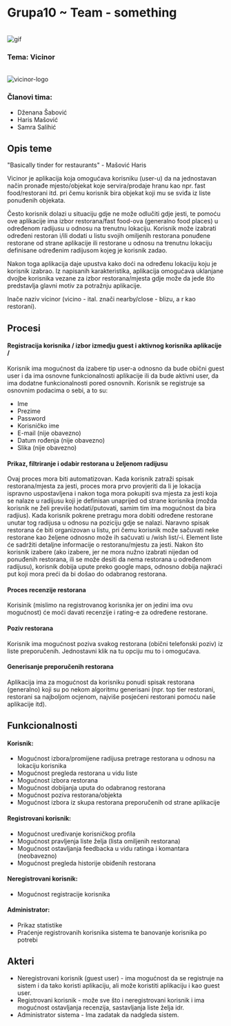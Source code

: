 ﻿# Grupa10 ~ Team - something

\
![gif](https://media.giphy.com/media/l41YzQX6Zf3YgT4Ri/giphy.gif)


### Tema: Vicinor
\
![vicinor-logo](https://user-images.githubusercontent.com/37186899/37522627-c259062e-2924-11e8-9f06-1c6eb6394c94.png)

### Članovi tima:
- Dženana Šabović
- Haris Mašović 
- Samra Salihić

## Opis teme

"Basically tinder for restaurants" - Mašović Haris

Vicinor je aplikacija koja omogućava korisniku (user-u) da na jednostavan način pronađe mjesto/objekat koje servira/prodaje hranu kao npr. fast food/restorani itd. pri čemu korisnik bira objekat koji mu se sviđa iz liste ponuđenih objekata.

Često korisnik dolazi u situaciju gdje ne može odlučiti gdje jesti, te pomoću ove aplikacije ima izbor restorana/fast food-ova (generalno food places) u određenom radijusu u odnosu na trenutnu lokaciju. Korisnik može izabrati određeni restoran i/ili dodati u listu svojih omiljenih restorana ponuđene restorane od strane aplikacije ili restorane u odnosu na trenutnu lokaciju definisane određenim radijusom kojeg je korisnik zadao. 

Nakon toga aplikacija daje upustva kako doći na određenu lokaciju koju je korisnik izabrao. Iz napisanih karakteristika, aplikacija omogućava uklanjane dvojbe korisnika vezane za izbor restorana/mjesta gdje može da jede što predstavlja glavni motiv za potražnju aplikacije.

Inače naziv vicinor (vicino - ital. znači nearby/close - blizu, a r kao restorani).

## Procesi

#### Registracija korisnika / izbor izmedju guest i aktivnog korisnika aplikacije /
Korisnik ima mogućnost da izabere tip user-a odnosno da bude obični guest user i da ima osnovne funkcionalnosti aplikacije ili da bude aktivni user, da ima dodatne funkcionalnosti pored osnovnih. 
Korisnik se registruje sa osnovnim podacima o sebi, a to su:
* Ime
* Prezime
* Password
* Korisničko ime 
* E-mail (nije obavezno)
* Datum rođenja (nije obavezno)
* Slika (nije obavezno)

#### Prikaz, filtriranje i odabir restorana u željenom radijusu
Ovaj proces mora biti automatizovan. Kada korisnik zatraži spisak restorana/mjesta za jesti, proces mora prvo provjeriti da li je lokacija ispravno uspostavljena i nakon toga mora pokupiti sva mjesta za jesti koja se nalaze u radijusu koji je definisan unaprijed od strane korisnika (možda korisnik ne želi previše hodati/putovati, samim tim ima mogućnost da bira radjius).
Kada korisnik pokrene pretragu mora dobiti određene restorane unutar tog radijusa u odnosu na poziciju gdje se nalazi. Naravno spisak restorana će biti organizovan u listu, pri čemu korisnik može sačuvati neke restorane kao željene odnosno može ih sačuvati u /wish list/-i. Element liste će sadržiti detaljne informacije o restoranu/mjestu za jesti. Nakon što korisnik izabere (ako izabere, jer ne mora nužno izabrati nijedan od ponuđenih restorana, ili se može desiti da nema restorana u određenom radijusu), korisnik dobija upute preko google maps, odnosno dobija najkraći put koji mora preći da bi došao do odabranog restorana.

#### Proces recenzije restorana
Korisinik (mislimo na registrovanog korisnika jer on jedini ima ovu mogućnost) će moći davati recenzije i rating-e za određene restorane. 

#### Poziv restorana
Korisnik ima mogućnost poziva svakog restorana (obični telefonski poziv) iz liste preporučenih. Jednostavni klik na tu opciju mu to i omogućava.

#### Generisanje preporučenih restorana
Aplikacija ima za mogućnost da korisniku ponudi spisak restorana (generalno) koji su po nekom algoritmu generisani (npr. top tier restorani, restorani sa najboljom ocjenom, najviše posjećeni restorani pomoću naše aplikacije itd).


## Funkcionalnosti

#### Korisnik:
* Mogućnost izbora/promijene radijusa pretrage restorana u odnosu na lokaciju korisnika
* Mogućnost pregleda restorana u vidu liste
* Mogućnost izbora restorana
* Mogućnost dobijanja uputa do odabranog restorana
* Mogućnost poziva restorana/objekta
* Mogućnost izbora iz skupa restorana preporučenih od strane aplikacije

#### Registrovani korisnik:
* Mogućnost uređivanje korisničkog profila
* Mogućnost pravljenja liste želja (lista omiljenih restorana)
* Mogućnost ostavljanja feedbacka u vidu ratinga i komantara (neobavezno)
* Mogućnost pregleda historije obiđenih restorana

#### Neregistrovani korisnik: 
* Mogućnost registracije korisnika

#### Administrator:
* Prikaz statistike
* Praćenje registrovanih korisnika sistema te banovanje korisnika po potrebi

## Akteri

- Neregistrovani korisnik (guest user) - ima mogućnost da se registruje na sistem i da tako koristi aplikaciju, ali može koristiti aplikaciju i kao guest user.
- Registrovani korisnik - može sve što i neregistrovani korisnik i ima mogućnost ostavljanja recenzija, sastavljanja liste želja idr. 
- Administrator sistema - Ima zadatak da nadgleda sistem.

